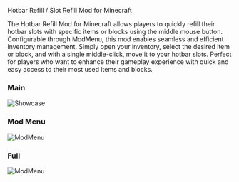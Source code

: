 Hotbar Refill / Slot Refill Mod for Minecraft

The Hotbar Refill Mod for Minecraft allows players to quickly refill their hotbar slots with specific items or blocks using the middle mouse button. Configurable through ModMenu, this mod enables seamless and efficient inventory management. Simply open your inventory, select the desired item or block, and with a single middle-click, move it to your hotbar slots. Perfect for players who want to enhance their gameplay experience with quick and easy access to their most used items and blocks.

### Main
![Showcase](https://i.ibb.co/j38s0kx/work-showcase.gif)


### Mod Menu
![ModMenu](https://i.ibb.co/ryynNxR/modmenu.gif)


### Full
![ModMenu](https://i.ibb.co/SvY7bGN/modfull.gif)
